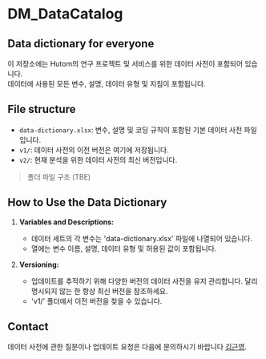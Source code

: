 # DM_DataCatalog

## Data dictionary for everyone
이 저장소에는 Hutom의 연구 프로젝트 및 서비스를 위한 데이터 사전이 포함되어 있습니다. <br> 데이터에 사용된 모든 변수, 설명, 데이터 유형 및 지침이 포함됩니다.

## File structure
- `data-dictionary.xlsx`: 변수, 설명 및 코딩 규칙이 포함된 기본 데이터 사전 파일입니다.
- `v1/`: 데이터 사전의 이전 버전은 여기에 저장됩니다.
- `v2/`: 현재 분석을 위한 데이터 사전의 최신 버전입니다.

> 폴더 파일 구조 (TBE)

## How to Use the Data Dictionary
1. **Variables and Descriptions:**
   - 데이터 세트의 각 변수는 'data-dictionary.xlsx' 파일에 나열되어 있습니다.
   - 열에는 변수 이름, 설명, 데이터 유형 및 허용된 값이 포함됩니다.

2. **Versioning:**
   - 업데이트를 추적하기 위해 다양한 버전의 데이터 사전을 유지 관리합니다. 달리 명시되지 않는 한 항상 최신 버전을 참조하세요.
   -  'v1/' 폴더에서 이전 버전을 찾을 수 있습니다.

## Contact
데이터 사전에 관한 질문이나 업데이트 요청은 다음에 문의하시기 바랍니다 [김근영](mailto:kykim@hutom.co.kr).
